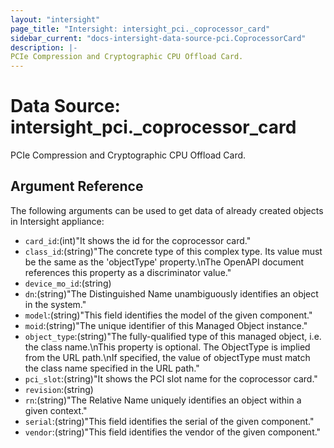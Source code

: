 ```yaml
---
layout: "intersight"
page_title: "Intersight: intersight_pci._coprocessor_card"
sidebar_current: "docs-intersight-data-source-pci.CoprocessorCard"
description: |-
PCIe Compression and Cryptographic CPU Offload Card.
---
```


# Data Source: intersight_pci._coprocessor_card
PCIe Compression and Cryptographic CPU Offload Card.
## Argument Reference
The following arguments can be used to get data of already created objects in Intersight appliance:
* `card_id`:(int)"It shows the id for the coprocessor card."
* `class_id`:(string)"The concrete type of this complex type. Its value must be the same as the 'objectType' property.\nThe OpenAPI document references this property as a discriminator value."
* `device_mo_id`:(string)
* `dn`:(string)"The Distinguished Name unambiguously identifies an object in the system."
* `model`:(string)"This field identifies the model of the given component."
* `moid`:(string)"The unique identifier of this Managed Object instance."
* `object_type`:(string)"The fully-qualified type of this managed object, i.e. the class name.\nThis property is optional. The ObjectType is implied from the URL path.\nIf specified, the value of objectType must match the class name specified in the URL path."
* `pci_slot`:(string)"It shows the PCI slot name for the coprocessor card."
* `revision`:(string)
* `rn`:(string)"The Relative Name uniquely identifies an object within a given context."
* `serial`:(string)"This field identifies the serial of the given component."
* `vendor`:(string)"This field identifies the vendor of the given component."
